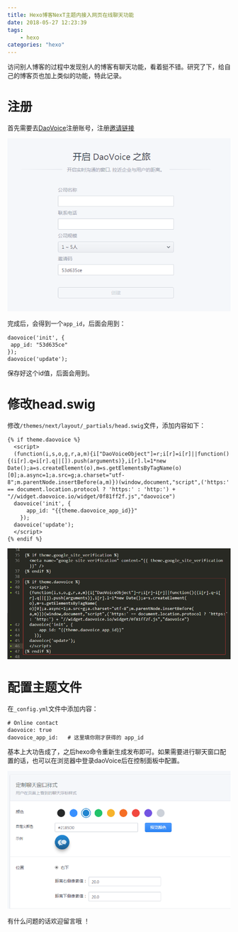 ```yaml
---
title: Hexo博客NexT主题内接入网页在线聊天功能
date: 2018-05-27 12:23:39
tags:  
	- hexo
categories: "hexo"
---
```


访问别人博客的过程中发现别人的博客有聊天功能，看着挺不错。研究了下，给自己的博客页也加上类似的功能，特此记录。   

<!--more-->

#  注册  

首先需要去[DaoVoice](https://account.daocloud.io/signup)注册账号，注册[邀请链接](http://dashboard.daovoice.io/get-started?invite_code=53d635ce)  

![示意图](hexoThemesChatSetting\signInLink.png)  

完成后，会得到一个`app_id`，后面会用到：  

 ```daovoice('init', {
daovoice('init', {
  app_id: "53d635ce"
});
daovoice('update');
 ```

保存好这个id值，后面会用到。  

#  修改head.swig  

修改`/themes/next/layout/_partials/head.swig`文件，添加内容如下：  

`````` 
{% if theme.daovoice %}
  <script>
  (function(i,s,o,g,r,a,m){i["DaoVoiceObject"]=r;i[r]=i[r]||function(){(i[r].q=i[r].q||[]).push(arguments)},i[r].l=1*new Date();a=s.createElement(o),m=s.getElementsByTagName(o)[0];a.async=1;a.src=g;a.charset="utf-8";m.parentNode.insertBefore(a,m)})(window,document,"script",('https:' == document.location.protocol ? 'https:' : 'http:') + "//widget.daovoice.io/widget/0f81ff2f.js","daovoice")
  daovoice('init', {
      app_id: "{{theme.daovoice_app_id}}"
    });
  daovoice('update');
  </script>
{% endif %}
``````

![示意图](hexoThemesChatSetting/code1.png)  

#  配置主题文件  

在`_config.yml`文件中添加内容：    

```
# Online contact
daovoice: true
daovoice_app_id:   # 这里填你刚才获得的 app_id
```

基本上大功告成了，之后hexo命令重新生成发布即可。如果需要进行聊天窗口配置的话，也可以在浏览器中登录daoVoice后在控制面板中配置。  

![示意图](hexoThemesChatSetting/chatSetting.png)  

有什么问题的话欢迎留言哦 ！